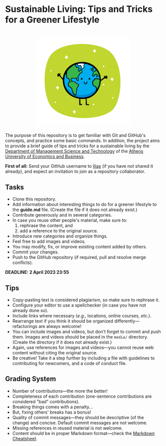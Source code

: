 # Sustainable Living: Tips and Tricks for a Greener Lifestyle
<h1 align="center">
	<img width="300" src="media/green_earth.png" alt="green_earth">
	<br>
</h1>

The purpose of this repository is to get familiar with Git and GitHub's concepts, and practice some basic commands. In addition, the project aims to provide a brief guide of tips and tricks for a sustainable living by the [Department of Management Science and Technology](https://www.dept.aueb.gr/en/dmst) of the [Athens University of Economics and Business](https://aueb.gr/en).

**First of all:** Send your GitHub username to [Ilias](mailto:ilbalampan@aueb.gr) (if you have not shared it already), and expect an invitation to join as a repository collaborator.

## Tasks

- Clone this repository.
- Add information about interesting things to do for a greener lifestyle to the **guide.md** file. (Create the file if it does not already exist.)
- Contribute generously and in several categories.
- In case you reuse other people's material, make sure to:
  1. rephrase the content, and
  2. add a reference to the original source.
- Introduce new categories and organize things.
- Feel free to add images and videos.
- You may modify, fix, or improve existing content added by others.
- Commit your changes.
- Push to the GitHub repository (if required, pull and resolve merge conflicts).

**DEADLINE: 2 April 2023 23:55**

## Tips
- Copy-pasting text is considered plagiarism, so make sure to rephrase it.
- Configure your editor to use a spellchecker (in case you have not already done so).
- Include links where necessary (*e.g.,* locations, online courses, *etc.*).
- Rearrange text if you think it should be organized differently&mdash;refactorings are always welcome!
- You can include images and videos, but don't forget to commit and push them. Images and videos should be placed in the ```media/``` directory. (Create the directory if it does not already exist.)
- Again, use references for images and videos&mdash;you cannot reuse web content without citing the original source.
- Be creative! Take it a step further by including a file with guidelines to contributing for newcomers, and a code of conduct file.

## Grading System
- Number of contributions&mdash;the more the better!
- Completeness of each contribution (one-sentence contributions are considered "bad" contributions).
- Breaking things comes with a penalty...
- But, fixing others' breaks has a bonus!
- Quality of commit messages&mdash;they should be descriptive (of the change) and concise. Default commit messages are not welcome.
- Missing references in reused material is not welcome.
- Content should be in proper Markdown format&mdash;check the [Markdown Cheatsheet](https://github.com/adam-p/markdown-here/wiki/Markdown-Cheatsheet).
